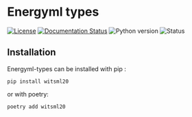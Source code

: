 Energyml types
==============

[![License](https://img.shields.io/pypi/l/resqml22py)](https://github.com/geosiris-technologies/energyml-python-generator/blob/main/LICENSE)
[![Documentation Status](https://readthedocs.org/projects/energyml-python-generator/badge/?version=latest)](https://energyml-python-generator.readthedocs.io/en/latest/?badge=latest)
![Python version](https://img.shields.io/pypi/pyversions/resqml22py)
![Status](https://img.shields.io/pypi/status/resqml22py)




Installation
------------

Energyml-types can be installed with pip : 

```console
pip install witsml20
```

or with poetry: 
```console
poetry add witsml20
```

